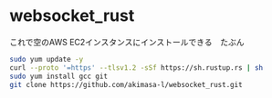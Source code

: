 # websocket_rust

これで空のAWS EC2インスタンスにインストールできる　たぶん

```sh
sudo yum update -y
curl --proto '=https' --tlsv1.2 -sSf https://sh.rustup.rs | sh
sudo yum install gcc git
git clone https://github.com/akimasa-l/websocket_rust.git
```
